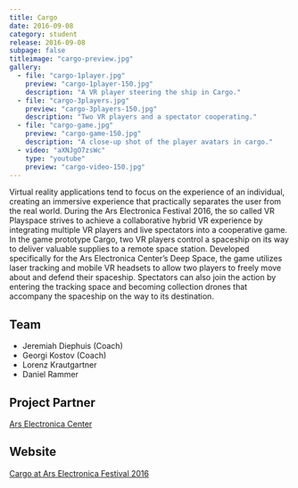 ```yaml
---
title: Cargo
date: 2016-09-08
category: student
release: 2016-09-08
subpage: false
titleimage: "cargo-preview.jpg"
gallery:
  - file: "cargo-1player.jpg"
    preview: "cargo-1player-150.jpg"
    description: "A VR player steering the ship in Cargo."
  - file: "cargo-3players.jpg"
    preview: "cargo-3players-150.jpg"
    description: "Two VR players and a spectator cooperating."
  - file: "cargo-game.jpg"
    preview: "cargo-game-150.jpg"
    description: "A close-up shot of the player avatars in cargo."
  - video: "aXNJgO7zsWc"
    type: "youtube"
    preview: "cargo-video-150.jpg"
---
```


Virtual reality applications tend to focus on the experience of an individual, creating an immersive experience that practically separates the user from the real world. During the Ars Electronica Festival 2016, the so called VR Playspace strives to achieve a collaborative hybrid VR experience by integrating multiple VR players and live spectators into a cooperative game. In the game prototype Cargo, two VR players control a spaceship on its way to deliver valuable supplies to a remote space station. Developed specifically for the Ars Electronica Center’s Deep Space, the game utilizes laser tracking and mobile VR headsets to allow two players to freely move about and defend their spaceship. Spectators can also join the action by entering the tracking space and becoming collection drones that accompany the spaceship on the way to its destination.

## Team

* Jeremiah Diephuis (Coach)
* Georgi Kostov (Coach)
* Lorenz Krautgartner
* Daniel Rammer

## Project Partner

[Ars Electronica Center](http://www.aec.at/)

## Website

[Cargo at Ars Electronica Festival 2016](http://www.aec.at/radicalatoms/en/deep-space-8k-vr-playspace/)